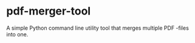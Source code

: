 # pdf-merger-tool
A simple Python command line utility tool that merges multiple PDF -files into one. 
